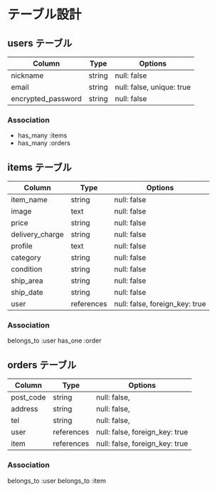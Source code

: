 # テーブル設計

## users テーブル

| Column             | Type   | Options                   |
| ------------------ | ------ | ------------------------- |
| nickname           | string | null: false           |
| email              | string | null: false, unique: true |
| encrypted_password | string | null: false               |

### Association

- has_many :items
- has_many :orders

## items テーブル

| Column          | Type       | Options                        |
| --------------- | ---------- | ------------------------------ |
| item_name       | string     | null: false                    |
| image           | text       | null: false                    |
| price           | string     | null: false                    |
| delivery_charge | string     | null: false                    |
| profile         | text       | null: false                    |
| category        | string     | null: false                    |
| condition       | string     | null: false                    |
| ship_area       | string     | null: false                    |
| ship_date       | string     | null: false                    |
| user            | references | null: false, foreign_key: true |

### Association

belongs_to :user
has_one :order

## orders テーブル

| Column    | Type       | Options                        |
| --------- | ---------- | ------------------------------ |
| post_code | string     | null: false,                   |
| address   | string     | null: false,                   |
| tel       | string     | null: false,                   |
| user      | references | null: false, foreign_key: true |
| item      | references | null: false, foreign_key: true |

### Association

belongs_to :user
belongs_to :item